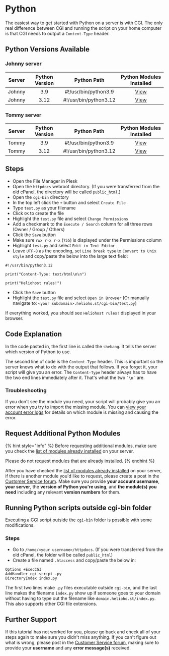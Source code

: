 # Python

The easiest way to get started with Python on a server is with CGI. The only real difference between CGI and running the script on your home computer is that CGI needs to output a `Content-Type` header.

## Python Versions Available

### Johnny server

| Server  | Python Version | Python Path           | Python Modules Installed                                 |
| :-----: | :------------: | :-------------------: | :------------------------------------------------------: |
| Johnny  | 3.9            | #!/usr/bin/python3.9  | [View](https://krydos2.heliohost.org/pyinfo/info3.9.py)  |
| Johnny  | 3.12           | #!/usr/bin/python3.12 | [View](https://krydos2.heliohost.org/pyinfo/info3.12.py) |

### Tommy server

| Server | Python Version | Python Path           | Python Modules Installed                                 |
| :----: | :------------: | :-------------------: | :------------------------------------------------------: |
| Tommy  | 3.9            | #!/usr/bin/python3.9  | [View](https://krydos1.heliohost.org/pyinfo/info3.9.py)  |
| Tommy  | 3.12           | #!/usr/bin/python3.12 | [View](https://krydos1.heliohost.org/pyinfo/info3.12.py) |

## Steps

* Open the File Manager in Plesk
* Open the `httpdocs` webroot directory. (If you were transferred from the old cPanel, the directory will be called `public_html`.)
* Open the `cgi-bin` directory
* In the top left click the `+` button and select `Create File`
* Type `test.py` as your filename
* Click `OK` to create the file
* Highlight the `test.py` file and select `Change Permissions`
* Add a checkmark to the `Execute / Search` column for all three rows (Owner / Group / Others)
* Click the `Save` button
* Make sure `rwx r-x r-x` (`755`) is displayed under the Permissions column
* Highlight `test.py` and select `Edit in Text Editor`
* Leave `UTF-8` as the encoding, set `Line break type` to `Convert to Unix style` and copy/paste the below into the large text field:
```
#!/usr/bin/python3.12

print("Content-Type: text/html\n\n")

print("Heliohost rules!")
```
* Click the `Save` button
* Highlight the `test.py` file and select `Open in Browser` (Or manually navigate to: `<your subdomain>.helioho.st/cgi-bin/test.py`)

If everything worked, you should see `Heliohost rules!` displayed in your browser. 

## Code Explanation

In the code pasted in, the first line is called the `shebang`. It tells the server which version of Python to use. 

The second line of code is the `Content-Type` header. This is important so the server knows what to do with the output that follows. If you forget it, your script will give you an error. The `Content-Type` header always has to have the two end lines immediately after it. That's what the two `` `\n` `` are.

### Troubleshooting

If you don't see the module you need, your script will probably give you an error when you try to import the missing module. You can [view your account error logs](../tutorials/plesk/view-error-logs.md) for details on which module is missing and causing the error.

## Request Additional Python Modules

{% hint style="info" %}
Before requesting additional modules, make sure you check the [list of modules already installed](#python-versions-available) on your server. 

Please do not request modules that are already installed.
{% endhint %}

After you have checked the [list of modules already installed](#python-versions-available) on your server, if there is another module you'd like to request, please create a post in the [Customer Service forum](https://helionet.org/index/forum/45-customer-service/?do=add). Make sure you provide **your account username**, **your server**, the **version of Python you're using**, and **the module(s) you need** including any relevant **version numbers** for them.

## Running Python scripts outside cgi-bin folder

Executing a CGI script outside the `cgi-bin` folder is possible with some modifications.

### Steps

* Go to `/home/<your username>/httpdocs`. (If you were transferred from the old cPanel, the folder will be called `public_html`)
* Create a file named `.htaccess` and copy/paste the below in:
```
Options +ExecCGI
AddHandler cgi-script .py
DirectoryIndex index.py
```
The first two lines make `.py` files executable outside `cgi-bin`, and the last line makes the filename `index.py` show up if someone goes to your domain without having to type out the filename like `domain.helioho.st/index.py`. This also supports other CGI file extensions.

## Further Support

If this tutorial has not worked for you, please go back and check all of your steps again to make sure you didn't miss anything. If you can't figure out what is wrong, please post in the [Customer Service forum](https://helionet.org/index/forum/45-customer-service/?do=add), making sure to provide your **username** and any **error message(s)** received.